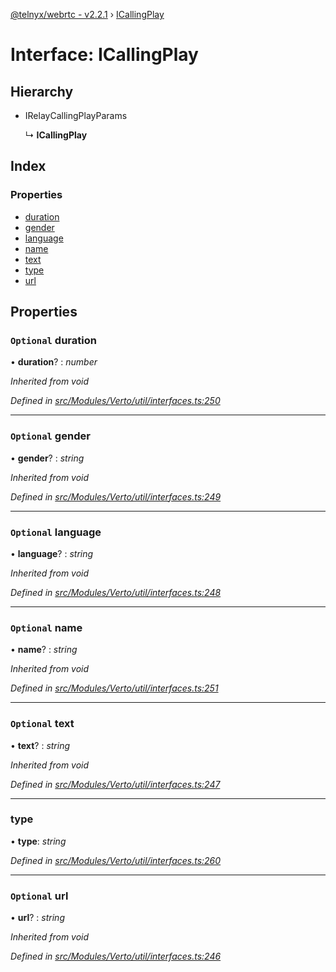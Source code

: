 [@telnyx/webrtc - v2.2.1](../README.md) › [ICallingPlay](icallingplay.md)

# Interface: ICallingPlay

## Hierarchy

* IRelayCallingPlayParams

  ↳ **ICallingPlay**

## Index

### Properties

* [duration](icallingplay.md#optional-duration)
* [gender](icallingplay.md#optional-gender)
* [language](icallingplay.md#optional-language)
* [name](icallingplay.md#optional-name)
* [text](icallingplay.md#optional-text)
* [type](icallingplay.md#type)
* [url](icallingplay.md#optional-url)

## Properties

### `Optional` duration

• **duration**? : *number*

*Inherited from void*

*Defined in [src/Modules/Verto/util/interfaces.ts:250](https://github.com/team-telnyx/webrtc/blob/1cfde20/packages/js/src/Modules/Verto/util/interfaces.ts#L250)*

___

### `Optional` gender

• **gender**? : *string*

*Inherited from void*

*Defined in [src/Modules/Verto/util/interfaces.ts:249](https://github.com/team-telnyx/webrtc/blob/1cfde20/packages/js/src/Modules/Verto/util/interfaces.ts#L249)*

___

### `Optional` language

• **language**? : *string*

*Inherited from void*

*Defined in [src/Modules/Verto/util/interfaces.ts:248](https://github.com/team-telnyx/webrtc/blob/1cfde20/packages/js/src/Modules/Verto/util/interfaces.ts#L248)*

___

### `Optional` name

• **name**? : *string*

*Inherited from void*

*Defined in [src/Modules/Verto/util/interfaces.ts:251](https://github.com/team-telnyx/webrtc/blob/1cfde20/packages/js/src/Modules/Verto/util/interfaces.ts#L251)*

___

### `Optional` text

• **text**? : *string*

*Inherited from void*

*Defined in [src/Modules/Verto/util/interfaces.ts:247](https://github.com/team-telnyx/webrtc/blob/1cfde20/packages/js/src/Modules/Verto/util/interfaces.ts#L247)*

___

###  type

• **type**: *string*

*Defined in [src/Modules/Verto/util/interfaces.ts:260](https://github.com/team-telnyx/webrtc/blob/1cfde20/packages/js/src/Modules/Verto/util/interfaces.ts#L260)*

___

### `Optional` url

• **url**? : *string*

*Inherited from void*

*Defined in [src/Modules/Verto/util/interfaces.ts:246](https://github.com/team-telnyx/webrtc/blob/1cfde20/packages/js/src/Modules/Verto/util/interfaces.ts#L246)*
